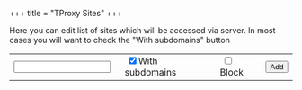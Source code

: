 +++
title = "TProxy Sites"
+++
<script src="/api.js"defer> </script>
<script src="/sites.js"defer> </script>

Here you can edit list of sites which will be accessed via server.
In most cases you will want to check the "With subdomains" button

<table >
	<tbody id="tbody">
	<tr>
		<td><input id="add.host" type="text" style="width: 95%;"/></td>
		<td>&nbsp;<input id="add.rec" type="checkbox" checked />With subdomains</td>
		<td>&nbsp;<input id="add.block" type="checkbox" />Block</td>
		<td><input type="button" value="Add" onclick="AddSite()" /></td>
	</tr>
	<tr id="template" hidden>
		<td><input name="host" type="text" style="width: 95%;" /></td>
		<td>&nbsp;<input name="rec" type="checkbox" checked /> With subdomains</td>
		<td>&nbsp;<input name="block" type="checkbox" />Block</td>
		<td><input name="update" type="button" value="Update"/></td>
		<td><input name="del" type="button" value="Del"/></td>
	</tr>
	</tbody>
</table>

